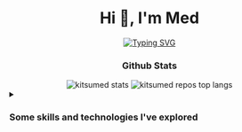 <h1 align="center">Hi 👋, I'm Med</h1>

<div align="center">
<a href="https://github.com/DenverCoder1/readme-typing-svg">
    <img src="https://readme-typing-svg.demolab.com?font=Fira+Code&duration=2000&pause=1280&color=1FF736&center=true&vCenter=true&random=true&width=640&lines=A+tech+enthusiast+from+Canada;A+coder+enhancing+tech+skills;A+developer+facilitating+tasks+with+apps" alt="Typing SVG" />
</a> 
<br>
<h3>Github Stats</h3>
<div>
   <img src="https://github-readme-stats.vercel.app/api?username=kitsumed&show_icons=true&theme=dark&hide_rank=true&include_all_commits=true&line_height=26" alt="kitsumed stats" />
   <img src="https://github-readme-stats.vercel.app/api/top-langs?username=kitsumed&locale=en&layout=normal&theme=dark&langs_count=6&card_width=320&custom_title=Most%20Used%20Languages%20In%20All%20Repos" alt="kitsumed repos top langs" />
</div>


</div>

<details>
   <summary>
      <h3 align="left">Some skills and technologies I've explored</h2>
   </summary>
   <p>The skills and technologies listed are not in any particular order, and my level of expertise varies for each.</p>
   <h4 align="left">Languages :</h4>
   <div align="left">
      <table>
         <tr>
            <td>
               <a href="https://learn.microsoft.com/en-us/dotnet/csharp/tour-of-csharp/overview" target="_blank" rel="noreferrer"> <img src="./icons/languages/csharp.svg" alt="csharp" width="42" height="42"/> </a>
            </td>
            <td>
               <a href="https://luau-lang.org/" target="_blank" rel="noreferrer"> <img src="./icons/languages/Luau.svg" alt="luau" width="42" height="42"/> </a>
            </td>
            <td>
               <a href="https://developer.mozilla.org/en-US/docs/Web/CSS" target="_blank" rel="noreferrer"> <img src="./icons/languages/css3.svg" alt="css3" width="42" height="42"/> </a>
            </td>
            <td>
               <a href="https://www.w3.org/html/" target="_blank" rel="noreferrer"> <img src="./icons/languages/html5.svg" alt="html5" width="42" height="42"/> </a>
            </td>
            <td>
               <a href="https://developer.mozilla.org/en-US/docs/Web/JavaScript" target="_blank" rel="noreferrer"> <img src="./icons/languages/javascript.svg" alt="javascript" width="42" height="42"/> </a>
            </td>
            <td>
               <a href="https://www.python.org/" target="_blank" rel="noreferrer"> <img src="./icons/languages/Python.svg" alt="python" width="42" height="42"/> </a>
            </td>
         </tr>
      </table>
   </div>

   <h4 align="left">Databases :</h4>
   <div align="left">
      <table>
         <tr>
            <td>
               <a href="https://www.mysql.com/" target="_blank" rel="noreferrer"> <img src="./icons/other/mysql.svg" alt="mysql" width="42" height="42"/> </a>
            </td>
            <td>
               <a href="https://www.sqlite.org/" target="_blank" rel="noreferrer"> <img src="./icons/other/sqlite.svg" alt="sqlite" width="42" height="42"/> </a>
            </td>
         </tr>
      </table>
   </div>

   <h4 align="left">Tools / IDE / Development :</h4>
   <div align="left">
      <table>
         <tr>
            <td>
               <a href="https://visualstudio.microsoft.com" target="_blank" rel="noreferrer"> <img src="./icons/other/VisualStudio2019.svg" alt="visual studio" width="42" height="42"/> </a>
            </td>
            <td>
               <a href="https://code.visualstudio.com/" target="_blank" rel="noreferrer"> <img src="./icons/other/VisualStudioCode1.35.svg" alt="visual studio code" width="42" height="42"/> </a>
            </td>
            <td>
               <a href="https://www.vmware.com/products/desktop-hypervisor/workstation-and-fusion" target="_blank" rel="noreferrer"> <img src="./icons/other/VmwareWorkstation16.svg" alt="vmware workstation" width="42" height="42"/> </a>
            </td>
            <td>
               <a href="https://nodejs.org" target="_blank" rel="noreferrer"> <img src="./icons/other/nodejs.svg" alt="nodejs" width="42" height="42"/> </a>
            </td>
            <td>
               <a href="https://www.docker.com/" target="_blank" rel="noreferrer"> <img src="./icons/other/docker.svg" alt="docker" width="42" height="42"/> </a>
            </td>
         </tr>
      </table>
   </div>

   <h4 align="left">Softwares :</h4>
   <div align="left">
         <table>
         <tr>
            <td>
               <a href="https://github.com/audacity/audacity" target="_blank" rel="noreferrer"> <img src="./icons/softwares/Audacity.svg" alt="audacity" width="42" height="42"/> </a>
            </td>
      </table>
   </div>

</details>